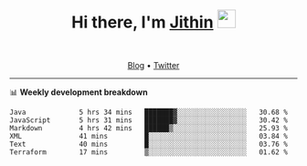 <h1 align="center">Hi there, I'm <a href="https://jithset.github.io/" target="_blank">Jithin</a> <img
src="https://github.com/blackcater/blackcater/raw/main/images/Hi.gif" height="32" /></h1>

<br />

<p align="center">
  <a href="https://jithset.github.io">Blog</a> •
  <a href="https://twitter.com/jithset">Twitter</a>
</p>

---

📊 **Weekly development breakdown**

<!--START_SECTION:waka-->

```text
Java             5 hrs 34 mins   ███████▓░░░░░░░░░░░░░░░░░   30.68 %
JavaScript       5 hrs 31 mins   ███████▓░░░░░░░░░░░░░░░░░   30.42 %
Markdown         4 hrs 42 mins   ██████▒░░░░░░░░░░░░░░░░░░   25.93 %
XML              41 mins         █░░░░░░░░░░░░░░░░░░░░░░░░   03.84 %
Text             40 mins         █░░░░░░░░░░░░░░░░░░░░░░░░   03.76 %
Terraform        17 mins         ▒░░░░░░░░░░░░░░░░░░░░░░░░   01.62 %
```

<!--END_SECTION:waka-->

